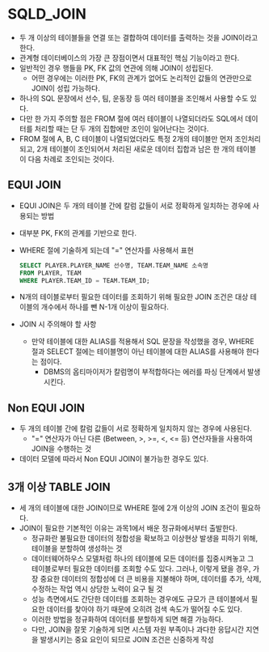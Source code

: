 # SQLD_JOIN

- 두 개 이상의 테이블들을 연결 또는 결합하여 데이터를 출력하는 것을 JOIN이라고 한다.
- 관계형 데이터베이스의 가장 큰 장점이면서 대표적인 핵심 기능이라고 한다.
- 일반적인 경우 행들을 PK, FK 값의 연관에 의해 JOIN이 성립된다.
  - 어떤 경우에는 이러한 PK, FK의 관계가 없어도 논리적인 값들의 연관만으로 JOIN이 성립 가능하다.
- 하나의 SQL 문장에서 선수, 팀, 운동장 등 여러 테이블을 조인해서 사용할 수도 있다.
- 다만 한 가지 주의할 점은 FROM 절에 여러 테이블이 나열되더라도 SQL에서 데이터를 처리할 때는 단 두 개의 집합에만 조인이 일어난다는 것이다.
- FROM 절에 A, B, C 테이블이 나열되었더라도 특정 2개의 테이블만 먼저 조인처리되고, 2개 테이블이 조인되어서 처리된 새로운 데이터 집합과 남은 한 개의 테이블이 다음 차례로 조인되는 것이다.



## EQUI JOIN

- EQUI JOIN은 두 개의 테이블 간에 칼럼 값들이 서로 정확하게 일치하는 경우에 사용되는 방법

- 대부분 PK, FK의 관계를 기반으로 한다.

- WHERE 절에 기술하게 되는데 "=" 연산자를 사용해서 표현

  ```sql
  SELECT PLAYER.PLAYER_NAME 선수명, TEAM.TEAM_NAME 소속명
  FROM PLAYER, TEAM
  WHERE PLAYER.TEAM_ID = TEAM.TEAM_ID;
  ```

- N개의 테이블로부터 필요한 데이터를 조회하기 위해 필요한 JOIN 조건은 대상 테이블의 개수에서 하나를 뺀 N-1개 이상이 필요하다.

- JOIN 시 주의해야 할 사항

  - 만약 테이블에 대한 ALIAS를 적용해서 SQL 문장을 작성했을 경우, WHERE 절과 SELECT 절에는 테이블명이 아닌 테이블에 대한 ALIAS를 사용해야 한다는 점이다.
    - DBMS의 옵티마이저가 칼럼명이 부적합하다는 에러를 파싱 단계에서 발생시킨다.



## Non EQUI JOIN

- 두 개의 테이블 간에 칼럼 값들이 서로 정확하게 일치하지 않는 경우에 사용된다.
  - "=" 연산자가 아닌 다른 (Between, >, >=, <, <= 등) 연산자들을 사용하여 JOIN을 수행하는 것
- 데이터 모델에 따라서 Non EQUI JOIN이 불가능한 경우도 있다.



## 3개 이상 TABLE JOIN

- 세 개의 테이블에 대한 JOIN이므로 WHERE 절에 2개 이상의 JOIN 조건이 필요하다.
- JOIN이 필요한 기본적인 이유는 과목1에서 배운 정규화에서부터 출발한다.
  - 정규화란 불필요한 데이터의 정합성을 확보하고 이상현상 발생을 피하기 위해, 테이블을 분할하여 생성하는 것
  - 데이터웨어하우스 모델처럼 하나의 테이블에 모든 데이터를 집중시켜놓고 그 테이블로부터 필요한 데이터를 조회할 수도 있다. 그러나, 이렇게 됐을 경우, 가장 중요한 데이터의 정합성에 더 큰 비용을 지불해야 하며, 데이터를 추가, 삭제, 수정하는 작업 역시 상당한 노력이 요구 될 것
  - 성능 측면에서도 간단한 데이터를 조회하는 경우에도 규모가 큰 테이블에서 필요한 데이터를 찾아야 하기 때문에 오히려 검색 속도가 떨어질 수도 있다.
  - 이러한 방법을 정규화하여 데이터를 분할하게 되면 해결 가능하다.
  - 다만, JOIN을 잘못 기술하게 되면 시스템 자원 부족이나 과다한 응답시간 지연을 발생시키는 중요 요인이 되므로 JOIN 조건은 신중하게 작성







